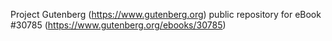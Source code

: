Project Gutenberg (https://www.gutenberg.org) public repository for eBook #30785 (https://www.gutenberg.org/ebooks/30785)
